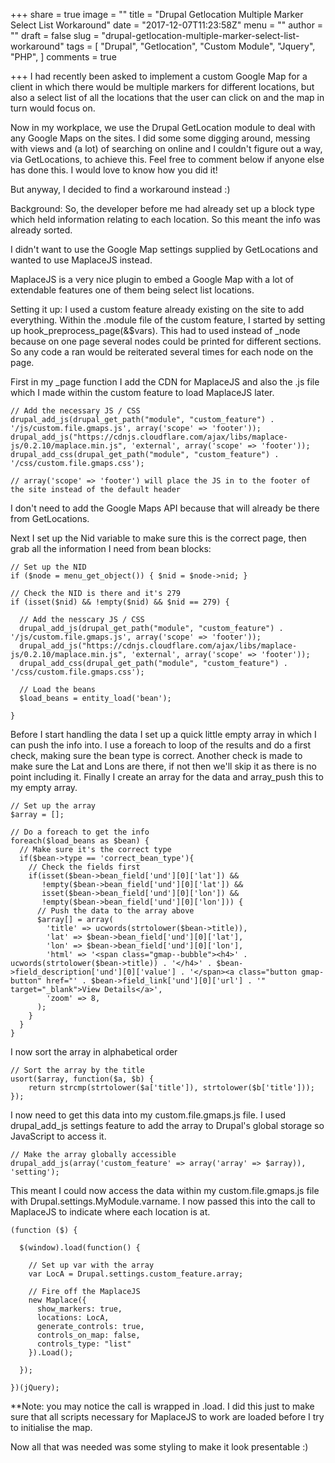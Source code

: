 +++
share = true
image = ""
title = "Drupal Getlocation Multiple Marker Select List Workaround"
date = "2017-12-07T11:23:58Z"
menu = ""
author = ""
draft = false
slug = "drupal-getlocation-multiple-marker-select-list-workaround"
tags = [
  "Drupal",
  "Getlocation",
  "Custom Module",
  "Jquery",
  "PHP",
]
comments = true

+++
I had recently been asked to implement a custom Google Map for a client in which there would be multiple markers for different locations, but also a select list of all the locations that the user can click on and the map in turn would focus on.

Now in my workplace, we use the Drupal GetLocation module to deal with any Google Maps on the sites. I did some some digging around, messing with views and (a lot) of searching on online and I couldn't figure out a way, via GetLocations, to achieve this. Feel free to comment below if anyone else has done this. I would love to know how you did it!

But anyway, I decided to find a workaround instead :)

Background:
So, the developer before me had already set up a block type which held information relating to each location. So this meant the info was already sorted.

I didn't want to use the Google Map settings supplied by GetLocations and wanted to use MaplaceJS instead.

MaplaceJS is a very nice plugin to embed a Google Map with a lot of extendable features one of them being select list locations.

Setting it up:
I used a custom feature already existing on the site to add everything. Within the .module file of the custom feature, I started by setting up hook_preprocess_page(&$vars). This had to used instead of _node because on one page several nodes could be printed for different sections. So any code a ran would be reiterated several times for each node on the page.

First in my _page function I add the CDN for MaplaceJS and also the .js file which I made within the custom feature to load MaplaceJS later.

```
// Add the necessary JS / CSS
drupal_add_js(drupal_get_path("module", "custom_feature") . '/js/custom.file.gmaps.js', array('scope' => 'footer'));
drupal_add_js("https://cdnjs.cloudflare.com/ajax/libs/maplace-js/0.2.10/maplace.min.js", 'external', array('scope' => 'footer'));
drupal_add_css(drupal_get_path("module", "custom_feature") . '/css/custom.file.gmaps.css');

// array('scope' => 'footer') will place the JS in to the footer of the site instead of the default header
```

I don't need to add the Google Maps API because that will already be there from GetLocations.

Next I set up the Nid variable to make sure this is the correct page, then grab all the information I need from bean blocks:

```
// Set up the NID
if ($node = menu_get_object()) { $nid = $node->nid; }

// Check the NID is there and it's 279
if (isset($nid) && !empty($nid) && $nid == 279) {

  // Add the nesscary JS / CSS
  drupal_add_js(drupal_get_path("module", "custom_feature") . '/js/custom.file.gmaps.js', array('scope' => 'footer'));
  drupal_add_js("https://cdnjs.cloudflare.com/ajax/libs/maplace-js/0.2.10/maplace.min.js", 'external', array('scope' => 'footer'));
  drupal_add_css(drupal_get_path("module", "custom_feature") . '/css/custom.file.gmaps.css');

  // Load the beans
  $load_beans = entity_load('bean');

}
```

Before I start handling the data I set up a quick little empty array in which I can push the info into. I use a foreach to loop of the results and do a first check, making sure the bean type is correct. Another check is made to make sure the Lat and Lons are there, if not then we'll skip it as there is no point including it. Finally I create an array for the data and array_push this to my empty array.

```
// Set up the array
$array = [];

// Do a foreach to get the info
foreach($load_beans as $bean) {
  // Make sure it's the correct type
  if($bean->type == 'correct_bean_type'){
    // Check the fields first
    if(isset($bean->bean_field['und'][0]['lat']) &&
       !empty($bean->bean_field['und'][0]['lat']) &&
       isset($bean->bean_field['und'][0]['lon']) &&
       !empty($bean->bean_field['und'][0]['lon'])) {
      // Push the data to the array above
      $array[] = array(
        'title' => ucwords(strtolower($bean->title)),
        'lat' => $bean->bean_field['und'][0]['lat'],
        'lon' => $bean->bean_field['und'][0]['lon'],
        'html' => '<span class="gmap--bubble"><h4>' . ucwords(strtolower($bean->title)) . '</h4>' . $bean->field_description['und'][0]['value'] . '</span><a class="button gmap-button" href="' . $bean->field_link['und'][0]['url'] . '" target="_blank">View Details</a>',
        'zoom' => 8,
      );
    }
  }
}
```

I now sort the array in alphabetical order

```
// Sort the array by the title
usort($array, function($a, $b) {
    return strcmp(strtolower($a['title']), strtolower($b['title']));
});
```

I now need to get this data into my custom.file.gmaps.js file. I used drupal_add_js settings feature to add the array to Drupal's global storage so JavaScript to access it.

```
// Make the array globally accessible
drupal_add_js(array('custom_feature' => array('array' => $array)), 'setting');
```

This meant I could now access the data within my custom.file.gmaps.js file with Drupal.settings.MyModule.varname. I now passed this into the call to MaplaceJS to indicate where each location is at.

```
(function ($) {

  $(window).load(function() {

    // Set up var with the array
    var LocA = Drupal.settings.custom_feature.array;

    // Fire off the MaplaceJS
    new Maplace({
      show_markers: true,
      locations: LocA,
      generate_controls: true,
      controls_on_map: false,
      controls_type: "list"
    }).Load();

  });

})(jQuery);
```

**Note: you may notice the call is wrapped in .load. I did this just to make sure that all scripts necessary for MaplaceJS to work are loaded before I try to initialise the map.

Now all that was needed was some styling to make it look presentable :)
